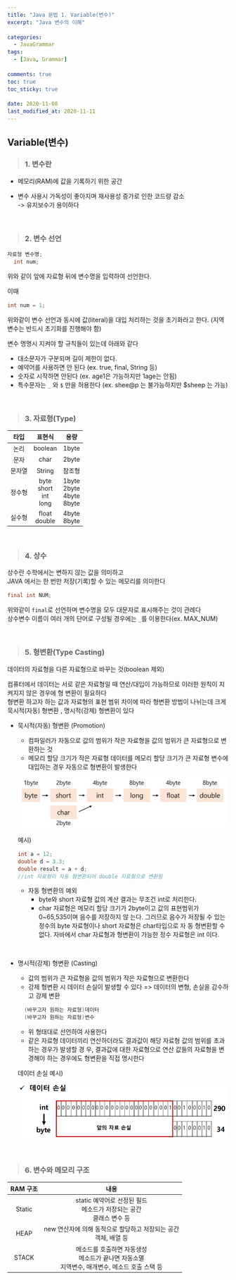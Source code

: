 ```yaml
---
title: "Java 문법 1. Variable(변수)"
excerpt: "Java 변수의 이해"

categories:
  - JavaGrammar
tags:
  - [Java, Grammar]

comments: true
toc: true
toc_sticky: true

date: 2020-11-08
last_modified_at: 2020-11-11
---
```


## Variable(변수)

> ### 1. 변수란

- 메모리(RAM)에 값을 기록하기 위한 공간
- 변수 사용시 가독성이 좋아지며 재사용성 증가로 인한 코드량 감소  
  -> 유지보수가 용이하다

  <br>

> ### 2. 변수 선언

```java
자료형 변수명;
  int num;
```

위와 같이 앞에 자료형 뒤에 변수명을 입력하여 선언한다.

이때

```java
int num = 1;
```

위와같이 변수 선언과 동시에 값(literal)을 대입 처리하는 것을 초기화라고 한다. (지역변수는 반드시 초기화를 진행해야 함)

변수 명명시 지켜야 할 규칙들이 있는데 아래와 같다

- 대소문자가 구분되며 길이 제한이 없다.
- 예약어를 사용하면 안 된다 (ex. true, final, String 등)
- 숫자로 시작하면 안된다 (ex. age1은 가능하지만 1age는 안됨)
- 특수문자는 `_` 와 `$` 만을 허용한다 (ex. shee@p 는 불가능하지만 $sheep 는 가능)

<br>

> ### 3. 자료형(Type)

|  타입  |            표현식            |               용량                |
| :----: | :--------------------------: | :-------------------------------: |
|  논리  |           boolean            |               1byte               |
|  문자  |             char             |               2byte               |
| 문자열 |            String            |              참조형               |
| 정수형 | byte<br>short<br>int<br>long | 1byte<br>2byte<br>4byte<br> 8byte |
| 실수형 |      float <br> double       |         4byte <br> 8byte          |

  <br>

> ### 4. 상수

상수란 수학에서는 변하지 않는 값을 의미하고  
JAVA 에서는 한 번만 저장(기록)할 수 있는 메모리를 의미한다

```java
final int NUM;
```

위와같이 `final`로 선언하며 변수명을 모두 대문자로 표시해주는 것이 관례다  
상수변수 이름이 여러 개의 단어로 구성될 경우에는 `_`를 이용한다(ex. MAX_NUM)

<br>

> ### 5. 형변환(Type Casting)

데이터의 자료형을 다른 자료형으로 바꾸는 것(boolean 제외)

컴퓨터에서 데이터는 서로 같은 자료형일 때 연산/대입이 가능하므로 이러한 원칙이 지켜지지 않은 경우에 형 변환이 필요하다  
형변환 하고자 하는 값과 자료형의 표현 범위 차이에 따라 형변환 방법이 나뉘는데 크게 묵시적(자동) 형변환 , 명시적(강제) 형변환이 있다

- 묵시적(자동) 형변환 (Promotion)

  - 컴파일러가 자동으로 값의 범위가 작은 자료형을 값의 범위가 큰 자료형으로 변환하는 것
  - 메모리 할당 크기가 작은 자료형 데이터를 메모리 할당 크기가 큰 자료형 변수에 대입하는 경우 자동으로 형변환이 발생한다

  <p align="center">
    <img width="calc(100% - #{$right-sidebar-width-narrow})" height="auto" src="/assets/images/variable_chart.png">
  </p>

  예시)

  ```java
  int a = 12;
  double d = 3.3;
  double result = a + d;
  //int 자료형이 자동 형변환되어 double 자료형으로 변환됨
  ```

  - 자동 형변환의 예외
    - byte와 short 자료형 값의 계산 결과는 무조건 int로 처리한다.
    - char 자료형은 메모리 할당 크기가 2byte이고 값의 표현범위가 0~65,535이며 음수를 저장하지 않
      는다. 그러므로 음수가 저장될 수 있는 정수의 byte 자료형이나 short 자료형은 char타입으로 자
      동 형변환할 수 없다. 자바에서 char 자료형과 형변환이 가능한 정수 자료형은 int 이다.

<br>

- 명시적(강제) 형변환 (Casting)

  - 값의 범위가 큰 자료형을 값의 범위가 작은 자료형으로 변환한다
  - 강제 형변환 시 데이터 손실이 발생할 수 있다 => 데이터의 변형, 손실을 감수하고 강제 변환

  ```java
    (바꾸고자 원하는 자료형)데이터
    (바꾸고자 원하는 자료형)변수
  ```

  - 위 형태대로 선언하여 사용한다
  - 같은 자료형 데이터끼리 연산하더라도 결과값이 해당 자료형 값의 범위를 초과하는 경우가 발생할 경
    우, 결과값에 대한 자료형으로 연산 값들의 자료형을 변경해야 하는 경우에도 형변환을 직접 명시한다

  데이터 손실 예시)
  <p align="center">
    <img width="calc(100% - #{$right-sidebar-width-narrow})" height="auto" src="/assets/images/lost_data.png">
  </p>

<br>

> ### 6. 변수와 메모리 구조

| RAM 구조 |                                                 내용                                                  |
| :------: | :---------------------------------------------------------------------------------------------------: |
|  Static  |              static 예약어로 선정된 필드 <br> 메소드가 저장되는 공간 <br> 클래스 변수 등              |
|   HEAP   |                 new 연산자에 의해 동적으로 할당하고 저장되는 공간 <br> 객체, 배열 등                  |
|  STACK   | 메소드를 호출하면 자동생성 <br> 메소드가 끝나면 자동소멸 <br> 지역변수, 매개변수, 메소드 호출 스택 등 |

